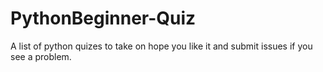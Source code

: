 # PythonBeginner-Quiz
A list of python quizes to take on hope you like it and submit issues if you see a problem.
